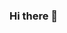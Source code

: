 ### Hi there 👋

<!--[![My GitHub Stats](https://github-readme-stats.vercel.app/api/?username=JosueGauthier&count_private=true&theme=tokyonight&showicons=true)]()-->
<!--[![Top Langs](https://github-readme-stats.vercel.app/api/top-langs/?username=JosueGauthier&count_private=true&theme=tokyonight&showicons=true)](https://github.com/JosueGauthier/github-readme-stats) -->

<!--
**JosueGauthier/JosueGauthier** is a ✨ _special_ ✨ repository because its `README.md` (this file) appears on your GitHub profile.

Here are some ideas to get you started:

- 🔭 I’m currently working on ...
- 🌱 I’m currently learning ...
- 👯 I’m looking to collaborate on ...
- 🤔 I’m looking for help with ...
- 💬 Ask me about ...
- 📫 How to reach me: ...
- 😄 Pronouns: ...
- ⚡ Fun fact: ...
-->
